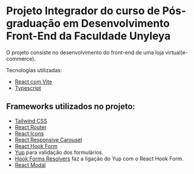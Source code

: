 # Projeto Integrador do curso de Pós-graduação em Desenvolvimento Front-End da Faculdade Unyleya

O projeto consiste no desenvolvimento do front-end de uma loja virtual(e-commerce).

Tecnologias utilizadas:

- [React com Vite](https://vite.dev/)
- [Typescript](https://www.typescriptlang.org/)

## Frameworks utilizados no projeto:

- [Tailwind CSS](https://tailwindcss.com/)
- [React Router](https://reactrouter.com/)
- [React Icons](https://react-icons.github.io/react-icons/)
- [React Responsive Carousel](https://www.npmjs.com/package/react-responsive-carousel)
- [React Hook Form](https://www.react-hook-form.com/)
- [Yup](https://www.npmjs.com/package/yup/v/1.0.0-alpha.3) para validação dos formulários.
- [Hook Forms Resolvers](https://www.npmjs.com/package/@hookform/resolvers) faz a ligação do Yup com o React Hook Form.
- [React Modal](https://www.npmjs.com/package/react-modal)

